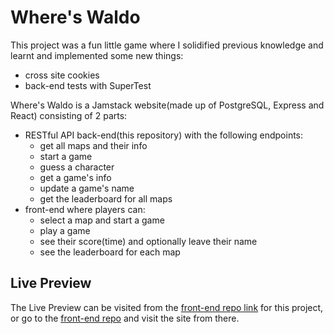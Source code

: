 # Where's Waldo

This project was a fun little game where I solidified previous knowledge and learnt and implemented some new things:

- cross site cookies
- back-end tests with SuperTest

Where's Waldo is a Jamstack website(made up of PostgreSQL, Express and React) consisting of 2 parts:

- RESTful API back-end(this repository) with the following endpoints:
  - get all maps and their info
  - start a game
  - guess a character
  - get a game's info
  - update a game's name
  - get the leaderboard for all maps
- front-end where players can:
  - select a map and start a game
  - play a game
  - see their score(time) and optionally leave their name
  - see the leaderboard for each map

## Live Preview

The Live Preview can be visited from the [front-end repo link](https://odin-waldo-frontend.vercel.app) for this project, or go to the [front-end repo](https://github.com/T0nci/odin-waldo-frontend) and visit the site from there.
